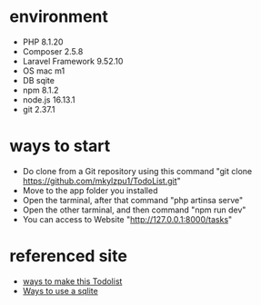 # environment
- PHP 8.1.20
- Composer 2.5.8
- Laravel Framework 9.52.10
- OS mac m1
- DB sqite
- npm 8.1.2
- node.js 16.13.1
- git 2.37.1

# ways to start
- Do clone from a Git repository using this command "git clone https://github.com/mkylzpu1/TodoList.git"
- Move to the app folder you installed
- Open the tarminal, after that command "php artinsa serve"
- Open the other tarminal, and then command "npm run dev"
- You can access to Website "http://127.0.0.1:8000/tasks"

# referenced site
- [ways to make this Todolist](https://b-risk.jp/blog/2022/08/laravel/)
- [Ways to use a sqlite](https://reffect.co.jp/laravel/laravel_sqlite/)
